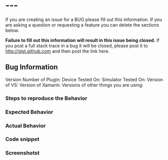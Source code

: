 # ---

If you are creating an issue for a BUG please fill out this information. If you are asking a question or requesting a feature you can delete the sections below. 

**Failure to fill out this information will result in this issue being closed.** If you post a full stack trace in a bug it will be closed, please post it to http://gist.github.com and then post the link here.

## Bug Information

Version Number of Plugin:
Device Tested On:
Simulator Tested On:
Version of VS:
Version of Xamarin:
Versions of other things you are using:

### Steps to reproduce the Behavior

### Expected Behavior

### Actual Behavior

### Code snippet

### Screenshotst
